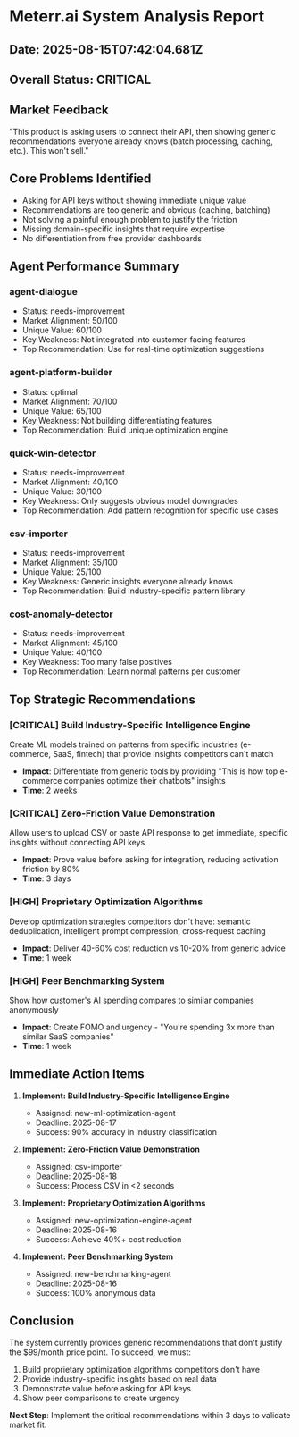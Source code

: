 # Meterr.ai System Analysis Report

## Date: 2025-08-15T07:42:04.681Z

## Overall Status: CRITICAL

## Market Feedback
"This product is asking users to connect their API, then showing generic recommendations everyone already knows (batch processing, caching, etc.). This won't sell."

## Core Problems Identified
- Asking for API keys without showing immediate unique value
- Recommendations are too generic and obvious (caching, batching)
- Not solving a painful enough problem to justify the friction
- Missing domain-specific insights that require expertise
- No differentiation from free provider dashboards

## Agent Performance Summary

### agent-dialogue
- Status: needs-improvement
- Market Alignment: 50/100
- Unique Value: 60/100
- Key Weakness: Not integrated into customer-facing features
- Top Recommendation: Use for real-time optimization suggestions


### agent-platform-builder
- Status: optimal
- Market Alignment: 70/100
- Unique Value: 65/100
- Key Weakness: Not building differentiating features
- Top Recommendation: Build unique optimization engine


### quick-win-detector
- Status: needs-improvement
- Market Alignment: 40/100
- Unique Value: 30/100
- Key Weakness: Only suggests obvious model downgrades
- Top Recommendation: Add pattern recognition for specific use cases


### csv-importer
- Status: needs-improvement
- Market Alignment: 35/100
- Unique Value: 25/100
- Key Weakness: Generic insights everyone already knows
- Top Recommendation: Build industry-specific pattern library


### cost-anomaly-detector
- Status: needs-improvement
- Market Alignment: 45/100
- Unique Value: 40/100
- Key Weakness: Too many false positives
- Top Recommendation: Learn normal patterns per customer


## Top Strategic Recommendations

### [CRITICAL] Build Industry-Specific Intelligence Engine
Create ML models trained on patterns from specific industries (e-commerce, SaaS, fintech) that provide insights competitors can't match
- **Impact**: Differentiate from generic tools by providing "This is how top e-commerce companies optimize their chatbots" insights
- **Time**: 2 weeks


### [CRITICAL] Zero-Friction Value Demonstration
Allow users to upload CSV or paste API response to get immediate, specific insights without connecting API keys
- **Impact**: Prove value before asking for integration, reducing activation friction by 80%
- **Time**: 3 days


### [HIGH] Proprietary Optimization Algorithms
Develop optimization strategies competitors don't have: semantic deduplication, intelligent prompt compression, cross-request caching
- **Impact**: Deliver 40-60% cost reduction vs 10-20% from generic advice
- **Time**: 1 week


### [HIGH] Peer Benchmarking System
Show how customer's AI spending compares to similar companies anonymously
- **Impact**: Create FOMO and urgency - "You're spending 3x more than similar SaaS companies"
- **Time**: 1 week


## Immediate Action Items

1. **Implement: Build Industry-Specific Intelligence Engine**
   - Assigned: new-ml-optimization-agent
   - Deadline: 2025-08-17
   - Success: 90% accuracy in industry classification


1. **Implement: Zero-Friction Value Demonstration**
   - Assigned: csv-importer
   - Deadline: 2025-08-18
   - Success: Process CSV in <2 seconds


1. **Implement: Proprietary Optimization Algorithms**
   - Assigned: new-optimization-engine-agent
   - Deadline: 2025-08-16
   - Success: Achieve 40%+ cost reduction


1. **Implement: Peer Benchmarking System**
   - Assigned: new-benchmarking-agent
   - Deadline: 2025-08-16
   - Success: 100% anonymous data


## Conclusion
The system currently provides generic recommendations that don't justify the $99/month price point. 
To succeed, we must:
1. Build proprietary optimization algorithms competitors don't have
2. Provide industry-specific insights based on real data
3. Demonstrate value before asking for API keys
4. Show peer comparisons to create urgency

**Next Step**: Implement the critical recommendations within 3 days to validate market fit.
